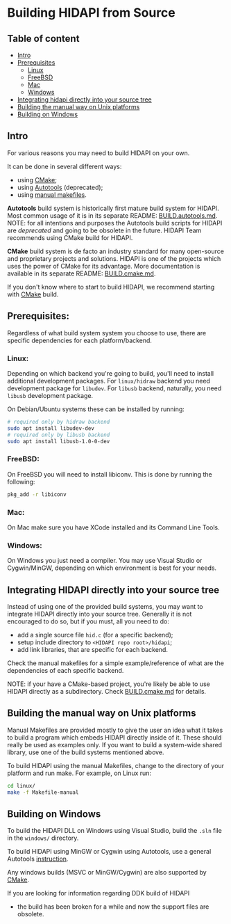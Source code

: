 # Building HIDAPI from Source

## Table of content

* [Intro](#intro)
* [Prerequisites](#prerequisites)
    * [Linux](#linux)
    * [FreeBSD](#freebsd)
    * [Mac](#mac)
    * [Windows](#windows)
* [Integrating hidapi directly into your source tree](#integrating-hidapi-directly-into-your-source-tree)
* [Building the manual way on Unix platforms](#building-the-manual-way-on-unix-platforms)
* [Building on Windows](#building-on-windows)

## Intro

For various reasons you may need to build HIDAPI on your own.

It can be done in several different ways:
- using [CMake](BUILD.cmake.md);
- using [Autotools](BUILD.autotools.md) (deprecated);
- using [manual makefiles](#building-the-manual-way-on-unix-platforms).

**Autotools** build system is historically first mature build system for
HIDAPI. Most common usage of it is in its separate README: [BUILD.autotools.md](BUILD.autotools.md).<br/>
NOTE: for all intentions and purposes the Autotools build scripts for HIDAPI are _deprecated_ and going to be obsolete in the future.
HIDAPI Team recommends using CMake build for HIDAPI.

**CMake** build system is de facto an industry standard for many open-source and proprietary projects and solutions.
HIDAPI is one of the projects which uses the power of CMake for its advantage.
More documentation is available in its separate README: [BUILD.cmake.md](BUILD.cmake.md).

If you don't know where to start to build HIDAPI, we recommend starting with [CMake](BUILD.cmake.md) build.

## Prerequisites:

Regardless of what build system system you choose to use, there are specific dependencies for each platform/backend.

### Linux:

Depending on which backend you're going to build, you'll need to install
additional development packages. For `linux/hidraw` backend you need
development package for `libudev`. For `libusb` backend, naturally, you need
`libusb` development package.

On Debian/Ubuntu systems these can be installed by running:
```sh
# required only by hidraw backend
sudo apt install libudev-dev
# required only by libusb backend
sudo apt install libusb-1.0-0-dev
```

### FreeBSD:

On FreeBSD you will need to install libiconv. This is done by running
the following:
```sh
pkg_add -r libiconv
```

### Mac:

On Mac make sure you have XCode installed and its Command Line Tools.

### Windows:

On Windows you just need a compiler. You may use Visual Studio or Cygwin/MinGW,
depending on which environment is best for your needs.

## Integrating HIDAPI directly into your source tree

Instead of using one of the provided build systems, you may want to integrate
HIDAPI directly into your source tree.
Generally it is not encouraged to do so, but if you must, all you need to do:
- add a single source file `hid.c` (for a specific backend);
- setup include directory to `<HIDAPI repo root>/hidapi`;
- add link libraries, that are specific for each backend.

Check the manual makefiles for a simple example/reference of what are the dependencies of each specific backend.

NOTE: if your have a CMake-based project, you're likely be able to use
HIDAPI directly as a subdirectory. Check [BUILD.cmake.md](BUILD.cmake.md) for details.

## Building the manual way on Unix platforms

Manual Makefiles are provided mostly to give the user an idea what it takes
to build a program which embeds HIDAPI directly inside of it. These should
really be used as examples only. If you want to build a system-wide shared
library, use one of the build systems mentioned above.

To build HIDAPI using the manual Makefiles, change to the directory
of your platform and run make. For example, on Linux run:
```sh
cd linux/
make -f Makefile-manual
```

## Building on Windows

To build the HIDAPI DLL on Windows using Visual Studio, build the `.sln` file
in the `windows/` directory.

To build HIDAPI using MinGW or Cygwin using Autotools, use a general Autotools
 [instruction](BUILD.autotools.md).

Any windows builds (MSVC or MinGW/Cygwin) are also supported by [CMake](BUILD.cmake.md).

If you are looking for information regarding DDK build of HIDAPI
- the build has been broken for a while and now the support files are obsolete.
